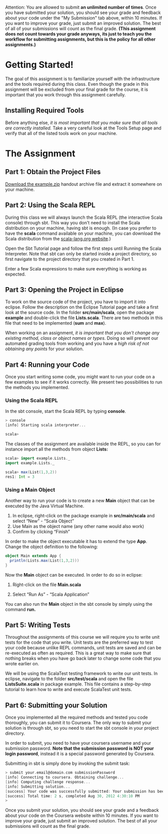 Attention: You are allowed to submit **an unlimited number of times**. Once you have submitted your solution, you should see your grade and feedback about your code under the "My Submission" tab above, within 10 minutes. If you want to improve your grade, just submit an improved solution. The best of all of your submissions will count as the final grade. **(This assignment does not count towards your grade anyways, its just to teach you the workflow for submitting assignments, but this is the policy for all other assignments.)**

# Getting Started!

The goal of this assignment is to familiarize yourself with the infrastructure and the tools required during this class. Even though the grade in this assignment will be excluded from your final grade for the course, it is important that you work through this assignment carefully.

## Installing Required Tools

Before anything else, _it is most important that you make sure that all tools are correctly installed._ Take a very careful look at the Tools Setup page and verify that all of the listed tools work on your machine.

# The Assignment

## Part 1: Obtain the Project Files

[Download the example.zip](https://moocs.scala-lang.org/~dockermoocs/handouts/scala-3/bigdata-example.zip "Download the handout archive bigdata-example.zip") handout archive file and extract it somewhere on your machine.

## Part 2: Using the Scala REPL

During this class we will always launch the Scala REPL (the interactive Scala console) through sbt. This way you don't need to install the Scala distribution on your machine, having sbt is enough. (In case you prefer to have the **scala** command available on your machine, you can download the Scala distribution from the [scala-lang.org website](http://www.scala-lang.org/downloads).)

Open the Sbt Tutorial page and follow the first steps until Running the Scala Interpreter. Note that sbt can only be started inside a project directory, so first navigate to the project directory that you created in Part 1.

Enter a few Scala expressions to make sure everything is working as expected.

## Part 3: Opening the Project in Eclipse

To work on the source code of the project, you have to import it into eclipse. Follow the description on the Eclipse Tutorial page and take a first look at the source code. In the folder **src/main/scala**, open the package **example** and double-click the file **Lists.scala**. There are two methods in this file that need to be implemented (**sum** and **max**).

When working on an assignment, _it is important that you don't change any existing method, class or object names or types_. Doing so will prevent our automated grading tools from working and you have a _high risk of not obtaining any points_ for your solution.

## Part 4: Running your Code

Once you start writing some code, you might want to run your code on a few examples to see if it works correctly. We present two possibilities to run the methods you implemented.

### Using the Scala REPL

In the sbt console, start the Scala REPL by typing **console**.
```scala
> console
[info] Starting scala interpreter...

scala>
```
The classes of the assignment are available inside the REPL, so you can for instance import all the methods from object **Lists:**
```scala
scala> import example.Lists._
import example.Lists._

scala> max(List(1,3,2))
res1: Int = 3
```
### Using a Main Object

Another way to run your code is to create a new **Main** object that can be executed by the Java Virtual Machine.

1.  In eclipse, right-click on the package example in **src/main/scala** and select “New” - “Scala Object”   
2.  Use Main as the object name (any other name would also work)
3.  Confirm by clicking “Finish”

In order to make the object executable it has to extend the type **App**. Change the object definition to the following:
```scala
object Main extends App {
  println(Lists.max(List(1,3,2)))
}
```
Now the **Main** object can be executed. In order to do so in eclipse:

1.  Right-click on the file **Main.scala**
    
2.  Select “Run As” - “Scala Application”
    

You can also run the **Main** object in the sbt console by simply using the command **run.**

## Part 5: Writing Tests

Throughout the assignments of this course we will require you to write unit tests for the code that you write. Unit tests are the preferred way to test your code because unlike REPL commands, unit tests are saved and can be re-executed as often as required. This is a great way to make sure that nothing breaks when you have go back later to change some code that you wrote earlier on.

We will be using the ScalaTest testing framework to write our unit tests. In eclipse, navigate to the folder **src/test/scala** and open the file **ListsSuite.scala** in package example. This file contains a step-by-step tutorial to learn how to write and execute ScalaTest unit tests.

## Part 6: Submitting your Solution

Once you implemented all the required methods and tested you code thoroughly, you can submit it to Coursera. The only way to submit your solution is through sbt, so you need to start the sbt console in your project directory.

In order to submit, you need to have your coursera username and your submission password. **Note that the submission password is NOT your login password**, instead it is a special password generated by Coursera.

Submitting in sbt is simply done by invoking the submit task:
```scala
> submit your.email@domain.com submissionPassword
[info] Connecting to coursera. Obtaining challenge...
[info] Computing challenge response...
[info] Submitting solution...
[success] Your code was successfully submitted: Your submission has been accepted and will be graded shortly.
[success] Total time: 2 s, completed Aug 30, 2012 4:30:10 PM
> 
```
Once you submit your solution, you should see your grade and a feedback about your code on the Coursera website within 10 minutes. If you want to improve your grade, just submit an improved solution. The best of all your submissions will count as the final grade.